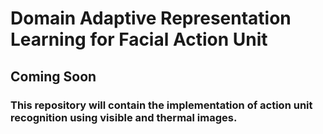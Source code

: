 # Domain Adaptive Representation Learning for Facial Action Unit

## Coming Soon

### This repository will contain the implementation of action unit recognition using visible and thermal images.
